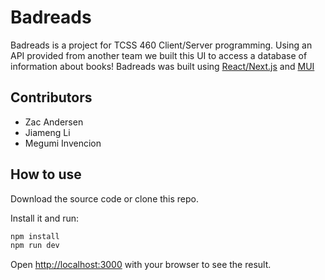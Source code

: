 # Badreads

Badreads is a project for TCSS 460 Client/Server programming. Using an API provided from another team we built this UI to access a database of information about books! Badreads was built using [React/Next.js](https://nextjs.org/docs) and [MUI](https://mui.com)

## Contributors
- Zac Andersen
- Jiameng Li
- Megumi Invencion

## How to use

Download the source code or clone this repo.

Install it and run:

```bash
npm install
npm run dev
```

Open [http://localhost:3000](http://localhost:3000) with your browser to see the result.

